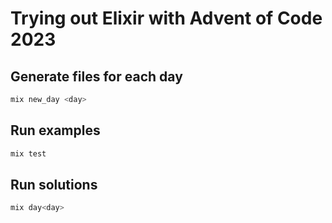 # Trying out Elixir with Advent of Code 2023

## Generate files for each day

```bash
mix new_day <day>
```

## Run examples

```bash
mix test
```

## Run solutions

```bash
mix day<day>
```

